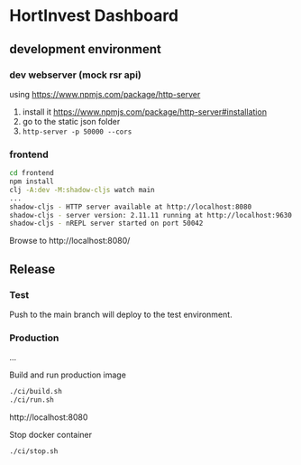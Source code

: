 # HortInvest Dashboard

## development environment

### dev webserver (mock rsr api)
using https://www.npmjs.com/package/http-server
1. install it https://www.npmjs.com/package/http-server#installation
2. go to the static json folder
3. `http-server -p 50000 --cors`


### frontend

``` bash
cd frontend
npm install
clj -A:dev -M:shadow-cljs watch main
...
shadow-cljs - HTTP server available at http://localhost:8080
shadow-cljs - server version: 2.11.11 running at http://localhost:9630
shadow-cljs - nREPL server started on port 50042
```

Browse to http://localhost:8080/

## Release

### Test
Push to the main branch will deploy to the test environment.

### Production
...


Build and run production image
``` bash
./ci/build.sh
./ci/run.sh
```

http://localhost:8080

Stop docker container
``` bash
./ci/stop.sh
```
